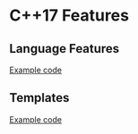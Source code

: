 # C++17 Features

## Language Features
[Example code](./language/README.md)

## Templates
[Example code](./templates/README.md)
